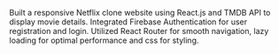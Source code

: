 Built a responsive Netflix clone website using React.js and TMDB API to display movie details. Integrated Firebase
Authentication for user registration and login.
Utilized React Router for smooth navigation, lazy loading for optimal performance and css for styling.
